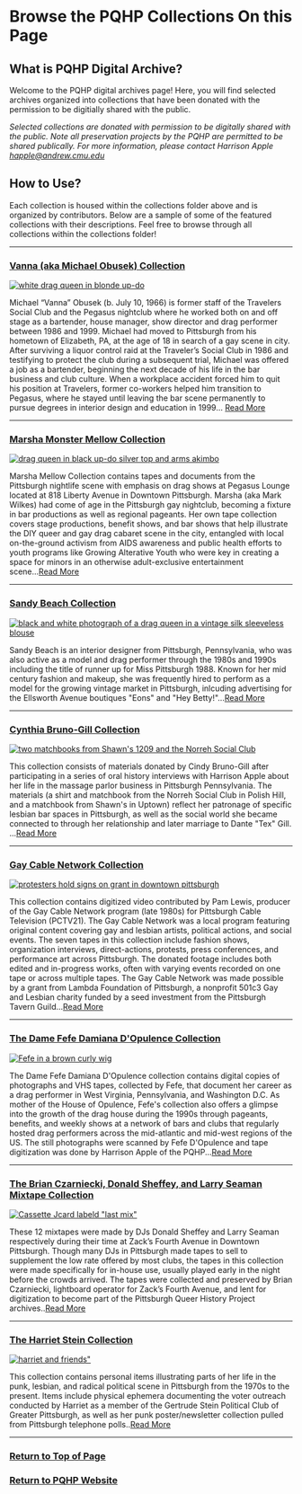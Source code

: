 # Browse the PQHP Collections On this Page

## What is PQHP Digital Archive?
Welcome to the PQHP digital archives page! Here, you will find selected archives organized into collections that have been donated with the permission to be digitially shared with the public. 


*Selected collections are donated with permission to be digitally shared with the public. Note all preservation projects by the PQHP are permitted to be shared publically. For more information, please contact Harrison Apple happle@andrew.cmu.edu*

## How to Use?

Each collection is housed within the collections folder above and is organized by contributors. Below are a sample of some of the featured collections with their descriptions. Feel free to browse through all collections within the collections folder! 

---


### [Vanna (aka Michael Obusek) Collection](./collections/Vanna-Collection/Vanna-Description.md)

[![white drag queen in blonde up-do](./collections/Vanna-Collection/image-files/vannasquare.png)](./collections/Vanna-Collection/Vanna-Description.md)

Michael “Vanna” Obusek (b. July 10, 1966) is former staff of the Travelers Social Club and the Pegasus nightclub where he worked both on and off stage as a bartender, house manager, show director and drag performer between 1986 and 1999. Michael had moved to Pittsburgh from his hometown of Elizabeth, PA, at the age of 18 in search of a gay scene in city. After surviving a liquor control raid at the Traveler’s Social Club in 1986 and testifying to protect the club during a subsequent trial, Michael was offered a job as a bartender, beginning the next decade of his life in the bar business and club culture. When a workplace accident forced him to quit his position at Travelers, former co-workers helped him transition to Pegasus, where he stayed until leaving the bar scene permanently to pursue degrees in interior design and education in 1999... [Read More](./collections/Vanna-Collection/Vanna-Description.md)


---

### [Marsha Monster Mellow Collection](./collections/Marsha-Collection/Marsha-Description.md)

[![ drag queen in black up-do silver top and arms akimbo](./collections/Marsha-Collection/image-files/Series-1/marsha01thumb.png)](./collections/Marsha-Collection/Marsha-Description.md)


Marsha Mellow Collection contains tapes and documents from the Pittsburgh nightlife scene with emphasis on drag shows at Pegasus Lounge located at 818 Liberty Avenue in Downtown Pittsburgh. Marsha (aka Mark Wilkes) had come of age in the Pittsburgh gay nightclub, becoming a fixture in bar productions as well as regional pageants. Her own tape collection covers stage productions, benefit shows, and bar shows that help illustrate the DIY queer and gay drag cabaret scene in the city, entangled with local on-the-ground activism from AIDS awareness and public health efforts to youth programs like Growing Alterative Youth who were key in creating a space for minors in an otherwise adult-exclusive entertainment scene...[Read More](./collections/Marsha-Collection/Marsha-Description.md)

---

### [Sandy Beach Collection](./collections/Sandy-Beach-Collection/Sandy-Beach-Description.md)

[![black and white photograph of a drag queen in a vintage silk sleeveless blouse](./collections/Sandy-Beach-Collection/image-files/Series-1/glamor1thumb.jpg)](./collections/Sandy-Beach-Collection/Sandy-Beach-Description.md)


Sandy Beach is an interior designer from Pittsburgh, Pennsylvania, who was also active as a model and drag performer through the 1980s and 1990s including the title of runner up for Miss Pittsburgh 1988. Known for her mid century fashion and makeup, she was frequently hired to perform as a model for the growing vintage market in Pittsburgh, inlcuding advertising for the Ellsworth Avenue boutiques "Eons" and "Hey Betty!"...[Read More](./collections/Sandy-Beach-Collection/Sandy-Beach-Description.md)

---

### [Cynthia Bruno-Gill Collection](./collections/Cynthia-Bruno-Gill-Collection/Cynthia-Bruno-Gill-Description.md)

[![two matchbooks from Shawn's 1209 and the Norreh Social Club](./collections/Cynthia-Bruno-Gill-Collection/image-files/matchbooksthumb.jpg)](./collections/Cynthia-Bruno-Gill-Collection/Cynthia-Bruno-Gill-Description.md)

This collection consists of materials donated by Cindy Bruno-Gill after participating in a series of oral history interviews with Harrison Apple about her life in the massage parlor business in Pittsburgh Pennsylvania. The materials (a shirt and matchbook from the Norreh Social Club in Polish Hill, and a matchbook from Shawn's in Uptown) reflect her patronage of specific lesbian bar spaces in Pittsburgh, as well as the social world she became connected to through her relationship and later marriage to Dante "Tex" Gill. ...[Read More](./collections/Cynthia-Bruno-Gill-Collection/Cynthia-Bruno-Gill-Description.md)

---
### [Gay Cable Network Collection](./collections/GCN-Collection/GCN-Description.md)

[![protesters hold signs on grant in downtown pittsburgh](./collections/GCN-Collection/image-files/protestthumb.png)](./collections/GCN-Collection/GCN-Description.md)


This collection contains digitized video contributed by Pam Lewis, producer of the Gay Cable Network program (late 1980s) for Pittsburgh Cable Television (PCTV21). The Gay Cable Network was a local program featuring original content covering gay and lesbian artists, political actions, and social events. The seven tapes in this collection include fashion shows, organization interviews, direct-actions, protests, press conferences, and performance art across Pittsburgh.
The donated footage includes both edited and in-progress works, often with varying events recorded on one tape or across multiple tapes. The Gay Cable Network was made possible by a grant from Lambda Foundation of Pittsburgh, a nonprofit 501c3 Gay and Lesbian charity funded by a seed investment from the Pittsburgh Tavern Guild...[Read More](./collections/GCN-Collection/GCN-Description.md)

---

### [The Dame Fefe Damiana D'Opulence Collection](./collections/Fefe-Collection/Fefe-Description.md)

[![Fefe in a brown curly wig](./collections/Fefe-Collection/image-files/farewellthumb.png)](./collections/Fefe-Collection/Fefe-Description.md)

The Dame Fefe Damiana D'Opulence collection contains digital copies of photographs and VHS tapes, collected by Fefe, that document her career as a drag performer in West Virginia, Pennsylvania, and Washington D.C. As mother of the House of Opulence, Fefe's collection also offers a glimpse into the growth of the drag house during the 1990s through pageants, benefits, and weekly shows at a network of bars and clubs that regularly hosted drag performers across the mid-atlantic and mid-west regions of the US. The still photographs were scanned by Fefe D'Opulence and tape digitization was done by Harrison Apple of the PQHP...[Read More](./collections/Fefe-Collection/Fefe-Description.md)

---

### [The Brian Czarniecki, Donald Sheffey, and Larry Seaman Mixtape Collection](./collections/BC-DS-LS-Collection/BC-DS-LS-Description.md)

[![Cassette Jcard labeld "last mix"](./collections/BC-DS-LS-Collection/image-files/lastmixthumb.png)](./collections/BC-DS-LS-Collection/BC-DS-LS-Description.md)

These 12 mixtapes were made by DJs Donald Sheffey and Larry Seaman respectively during their time at Zack’s Fourth Avenue in Downtown Pittsburgh. Though many DJs in Pittsburgh made tapes to sell to supplement the low rate offered by most clubs, the tapes in this collection were made specifically for in-house use, usually played early in the night before the crowds arrived. The tapes were collected and preserved by Brian Czarniecki, lightboard operator for Zack’s Fourth Avenue, and lent for digitization to become part of the Pittsburgh Queer History Project archives..[Read More](./collections/BC-DS-LS-Collection/BC-DS-LS-Description.md)

---

### [The Harriet Stein Collection](./collections/Harriet-Stein-Collection/Harriet-Stein-Description.md)

[![harriet and friends"](./collections/Harriet-Stein-Collection/image-files/Series-2/Scan115thumb.png)](./collections/Harriet-Stein-Collection/Harriet-Stein-Description.md)

This collection contains personal items illustrating parts of her life in the punk, lesbian, and radical political scene in Pittsburgh from the 1970s to the present. Items include physical ephemera documenting the voter outreach conducted by Harriet as a member of the Gertrude Stein Political Club of Greater Pittsburgh, as well as her punk poster/newsletter collection pulled from Pittsburgh telephone polls..[Read More](./collections/Harriet-Stein-Collection/Harriet-Stein-Description.md)


--- 

### [Return to Top of Page](#Browse-the-PQHP-Collections-On-this-Page)

### [Return to PQHP Website](https://www.pittsburghqueerhistory.com)
